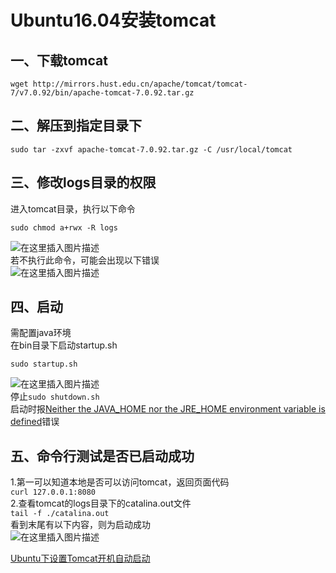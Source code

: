 # Ubuntu16.04安装tomcat
## 一、下载tomcat  

```
wget http://mirrors.hust.edu.cn/apache/tomcat/tomcat-7/v7.0.92/bin/apache-tomcat-7.0.92.tar.gz
```
## 二、解压到指定目录下  

```
sudo tar -zxvf apache-tomcat-7.0.92.tar.gz -C /usr/local/tomcat
```
## 三、修改logs目录的权限  
进入tomcat目录，执行以下命令  

```
sudo chmod a+rwx -R logs
```
![在这里插入图片描述](https://img-blog.csdnimg.cn/20190301155132414.png)  
若不执行此命令，可能会出现以下错误  
![在这里插入图片描述](https://img-blog.csdnimg.cn/20190301155249945.png)  
## 四、启动  
需配置java环境  
在bin目录下启动startup.sh  

```
sudo startup.sh
```
![在这里插入图片描述](https://img-blog.csdnimg.cn/20190301155224307.png)  
停止`sudo shutdown.sh`  
启动时报[Neither the JAVA_HOME nor the JRE_HOME environment variable is defined](https://blog.csdn.net/to_baidu/article/details/52848620)错误  
## 五、命令行测试是否已启动成功  
1.第一可以知道本地是否可以访问tomcat，返回页面代码  
`curl 127.0.0.1:8080`  
2.查看tomcat的logs目录下的catalina.out文件  
`tail -f ./catalina.out`  
看到末尾有以下内容，则为启动成功  
![在这里插入图片描述](https://img-blog.csdnimg.cn/20190301164418658.png?x-oss-process=image/watermark,type_ZmFuZ3poZW5naGVpdGk,shadow_10,text_aHR0cHM6Ly9ibG9nLmNzZG4ubmV0L3FxXzI1NTk4NDUz,size_16,color_FFFFFF,t_70)  

[Ubuntu下设置Tomcat开机自动启动](https://www.cnblogs.com/moy25/p/8243619.html)  
